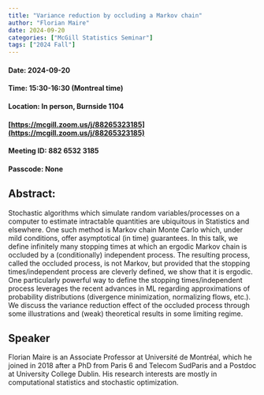 ```yaml
---
title: "Variance reduction by occluding a Markov chain"
author: "Florian Maire"
date: 2024-09-20
categories: ["McGill Statistics Seminar"]
tags: ["2024 Fall"]
---
```


#### Date: 2024-09-20
#### Time: 15:30-16:30 (Montreal time)
#### Location: In person, Burnside 1104
#### [https://mcgill.zoom.us/j/88265323185](https://mcgill.zoom.us/j/88265323185)
#### Meeting ID: 882 6532 3185
#### Passcode: None



## Abstract:

Stochastic algorithms which simulate random variables/processes on a computer to estimate intractable quantities are ubiquitous in Statistics and elsewhere. One such method is Markov chain Monte Carlo which, under mild conditions, offer asymptotical (in time) guarantees. In this talk, we define infinitely many stopping times at which an ergodic Markov chain is occluded by a (conditionally) independent process. The resulting process, called the occluded process, is not Markov, but provided that the stopping times/independent process are cleverly defined, we show that it is ergodic. One particularly powerful way to define the stopping times/independent process leverages the recent advances in ML regarding approximations of probability distributions (divergence minimization, normalizing flows, etc.). We discuss the variance reduction effect of the occluded process through some illustrations and (weak) theoretical results in some limiting regime.

## Speaker

Florian Maire is an Associate Professor at Université de Montréal, which he joined in 2018 after a PhD from Paris 6 and Telecom SudParis and a Postdoc at University College Dublin. His research interests are mostly in computational statistics and stochastic optimization.